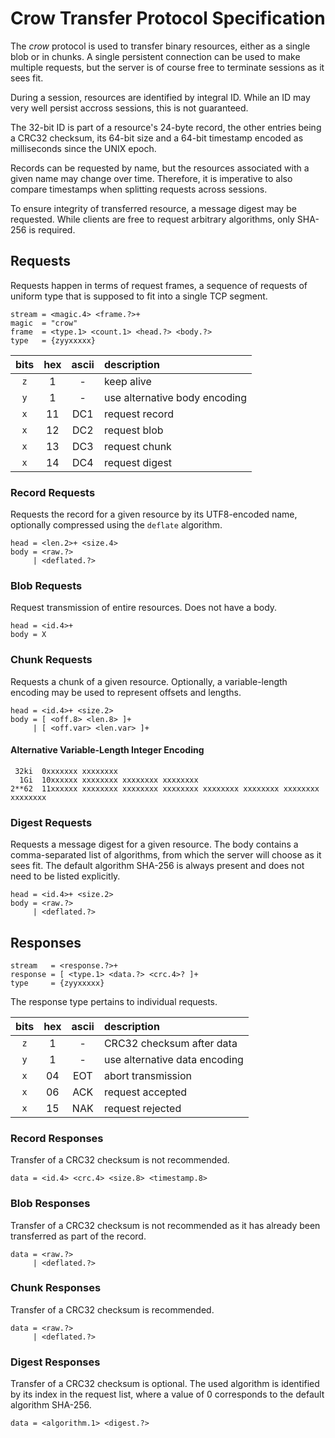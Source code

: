 # Crow Transfer Protocol Specification

The *crow* protocol is used to transfer binary resources, either as a single blob or in chunks. A single persistent connection can be used to make multiple requests, but the server is of course free to terminate sessions as it sees fit.

During a session, resources are identified by integral ID. While an ID may very well persist accross sessions, this is not guaranteed.

The 32-bit ID is part of a resource's 24-byte record, the other entries being a CRC32 checksum, its 64-bit size and a 64-bit timestamp encoded as milliseconds since the UNIX epoch.

Records can be requested by name, but the resources associated with a given name may change over time. Therefore, it is imperative to also compare timestamps when splitting requests across sessions.

To ensure integrity of transferred resource, a message digest may be requested. While clients are free to request arbitrary algorithms, only SHA-256 is required.

## Requests

Requests happen in terms of request frames, a sequence of requests of uniform type that is supposed to fit into a single TCP segment.

```
stream = <magic.4> <frame.?>+
magic  = "crow"
frame  = <type.1> <count.1> <head.?> <body.?>
type   = {zyyxxxxx}
```

| bits | hex | ascii | description                   |
|:----:|:---:|:-----:|:------------------------------|
| `z`  |  1  |   -   | keep alive                    |
| `y`  |  1  |   -   | use alternative body encoding |
| `x`  | 11  |  DC1  | request record                |
| `x`  | 12  |  DC2  | request blob                  |
| `x`  | 13  |  DC3  | request chunk                 |
| `x`  | 14  |  DC4  | request digest                |

### Record Requests

Requests the record for a given resource by its UTF8-encoded name, optionally compressed using the `deflate` algorithm.

```
head = <len.2>+ <size.4>
body = <raw.?>
     | <deflated.?>
```

### Blob Requests

Request transmission of entire resources. Does not have a body.

```
head = <id.4>+
body = X
```

### Chunk Requests

Requests a chunk of a given resource. Optionally, a variable-length encoding may be used to represent offsets and lengths.

```
head = <id.4>+ <size.2>
body = [ <off.8> <len.8> ]+
     | [ <off.var> <len.var> ]+
```

#### Alternative Variable-Length Integer Encoding

```
 32ki  0xxxxxxx xxxxxxxx
  1Gi  10xxxxxx xxxxxxxx xxxxxxxx xxxxxxxx
2**62  11xxxxxx xxxxxxxx xxxxxxxx xxxxxxxx xxxxxxxx xxxxxxxx xxxxxxxx xxxxxxxx
```

### Digest Requests

Requests a message digest for a given resource. The body contains a comma-separated list of algorithms, from which the server will choose as it sees fit. The default algorithm SHA-256 is always present and does not need to be listed explicitly.

```
head = <id.4>+ <size.2>
body = <raw.?>
     | <deflated.?>
```

## Responses

```
stream   = <response.?>+
response = [ <type.1> <data.?> <crc.4>? ]+
type     = {zyyxxxxx}
```

The response type pertains to individual requests.

| bits | hex | ascii | description                   |
|:----:|:---:|:-----:|:------------------------------|
| `z`  |  1  |   -   | CRC32 checksum after data     |
| `y`  |  1  |   -   | use alternative data encoding |
| `x`  | 04  |  EOT  | abort transmission            |
| `x`  | 06  |  ACK  | request accepted              |
| `x`  | 15  |  NAK  | request rejected              |

### Record Responses

Transfer of a CRC32 checksum is not recommended.

```
data = <id.4> <crc.4> <size.8> <timestamp.8>
```

### Blob Responses

Transfer of a CRC32 checksum is not recommended as it has already been transferred as part of the record.

```
data = <raw.?>
     | <deflated.?>
```

### Chunk Responses

Transfer of a CRC32 checksum is recommended.

```
data = <raw.?>
     | <deflated.?>
```

### Digest Responses

Transfer of a CRC32 checksum is optional. The used algorithm is identified by its index in the request list, where a value of 0 corresponds to the default algorithm SHA-256.

```
data = <algorithm.1> <digest.?>
```
